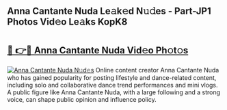 ## Anna Cantante Nuda Le𝚊k𝚎d N𝚞𝚍es - Part-JP1 Photos Vid𝚎o Le𝚊ks KopK8

# <h2><a href="http://fbbxzd.evod.top/?m=Anna+Cantante+Nuda">🔗 👉🔴 Anna Cantante Nuda Vid𝚎o Ph𝚘t𝚘s</a></h2>

[![Anna Cantante Nuda N𝚞d𝚎s](https://i.imgur.com/8V9OHl7.gif)](http://fbbxzd.evod.top/?m=Anna+Cantante+Nuda)
Online content creator Anna Cantante Nuda who has gained popularity for posting lifestyle and dance-related content, including solo and collaborative dance trend performances and mini vlogs. A public figure like Anna Cantante Nuda, with a large following and a strong voice, can shape public opinion and influence policy. 
